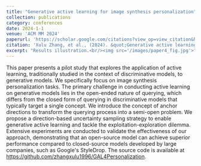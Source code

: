 ```yaml
---
title: "Generative active learning for image synthesis personalization"
collection: publications
category: conferences
date: 2024-1-1
venue: 'ACM MM 2024'
paperurl: 'https://scholar.google.com/citations?view_op=view_citation&hl=en&user=4UqJoGMAAAAJ&citation_for_view=4UqJoGMAAAAJ:2osOgNQ5qMEC'
citation: 'Xulu Zhang, et al., (2024). &quot;Generative active learning for image synthesis personalization.&quot; <i>ACM MM 2024</i>.'
excerpt: "Results illustration.<br/><img src='/images/paper4_fig.jpg'>"
---
```


This paper presents a pilot study that explores the application of active learning, traditionally studied in the context of discriminative models, to generative models. We specifically focus on image synthesis personalization tasks. The primary challenge in conducting active learning on generative models lies in the open-ended nature of querying, which differs from the closed form of querying in discriminative models that typically target a single concept. We introduce the concept of anchor directions to transform the querying process into a semi-open problem. We propose a direction-based uncertainty sampling strategy to enable generative active learning and tackle the exploitation-exploration dilemma. Extensive experiments are conducted to validate the effectiveness of our approach, demonstrating that an open-source model can achieve superior performance compared to closed-source models developed by large companies, such as Google's StyleDrop. The source code is available at https://github.com/zhangxulu1996/GAL4Personalization.

